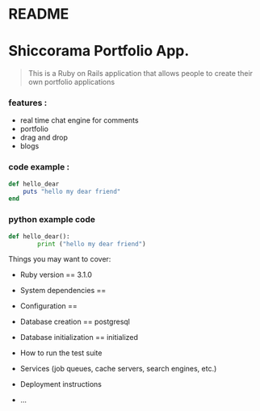 # README
# Shiccorama Portfolio App.

> This is a Ruby on Rails application that allows people to create their own portfolio applications

### features :
- real time chat engine for comments
- portfolio
- drag and drop
- blogs


### code example :

``` ruby
def hello_dear
    puts "hello my dear friend"
end
```
### python example code

``` python
def hello_dear():
        print ("hello my dear friend")
```

Things you may want to cover:

* Ruby version == 3.1.0

* System dependencies == 

* Configuration ==

* Database creation == postgresql

* Database initialization == initialized

* How to run the test suite

* Services (job queues, cache servers, search engines, etc.)

* Deployment instructions

* ...
